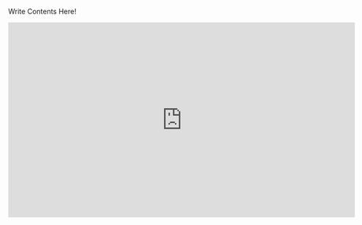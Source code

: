 <!-- Template Copy for Use
---
layout: default
title: "sample1"
tags: schoolmizzy hairyo nikki
---
-->

Write Contents Here!

<!--Youtube Template-->
<div class="movie-wrap">
<iframe width="703" height="395" src="https://www.youtube.com/embed/cH9XsvlKkLU" title="dog / 初音ミク" frameborder="0" allow="accelerometer; autoplay; clipboard-write; encrypted-media; gyroscope; picture-in-picture" allowfullscreen></iframe>
</div>